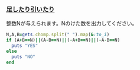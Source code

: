 ### [足したり引いたり](https://paiza.jp/works/mondai/conditions_branch/conditions_branch__complex_step2)
整数Nが与えられます。Nのけた数を出力してください。
```Ruby
N,A,B=gets.chomp.split(" ").map(&:to_i)
if (A+B==N)||(A-B==N)||(-A+B==N)||(-A-B==N)
  puts "YES"
else
  puts "NO"
end
```
